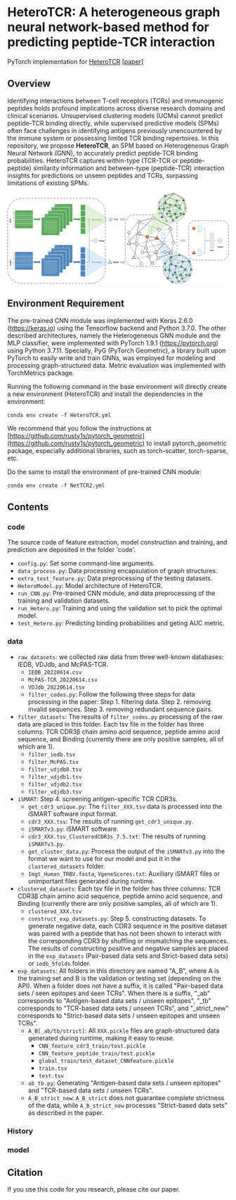# HeteroTCR: A heterogeneous graph neural network-based method for predicting peptide-TCR interaction

PyTorch implementation for [HeteroTCR](https://github.com/yuzilan/HeteroTCR) [[paper]](https://github.com/yuzilan/HeteroTCR)

## Overview

Identifying interactions between T-cell receptors (TCRs) and immunogenic peptides holds profound implications across diverse research domains and clinical scenarios. Unsupervised clustering models (UCMs) cannot predict peptide-TCR binding directly, while supervised predictive models (SPMs) often face challenges in identifying antigens previously unencountered by the immune system or possessing limited TCR binding repertoires. In this repository, we propose **HeteroTCR**, an SPM based on Heterogeneous Graph Neural Network (GNN), to accurately predict peptide-TCR binding probabilities. HeteroTCR captures within-type (TCR-TCR or peptide-peptide) similarity information and between-type (peptide-TCR) interaction insights for predictions on unseen peptides and TCRs, surpassing limitations of existing SPMs. 

![](./HeteroTCR.png)

## Environment Requirement

The pre-trained CNN module was implemented with Keras 2.6.0 (https://keras.io) using the Tensorflow backend and Python 3.7.0. The other described architectures, namely the Heterogeneous GNN module and the MLP classifier, were implemented with PyTorch 1.9.1 (https://pytorch.org) using Python 3.7.11. Specially, PyG (PyTorch Geometric), a library built upon PyTorch to easily write and train GNNs, was employed for modeling and processing graph-structured data. Metric evaluation was implemented with TorchMetrics package.

Running the following command in the base environment will directly create a new environment (HeteroTCR) and install the dependencies in the environment:

```console
conda env create -f HeteroTCR.yml
```

We recommend that you follow the instructions at [https://github.com/rusty1s/pytorch_geometric](https://github.com/rusty1s/pytorch_geometric) to install pytorch_geometric package, especially additional libraries, such as torch-scatter, torch-sparse, etc.

Do the same to install the environment of pre-trained CNN module:

```console
conda env create -f NetTCR2.yml
```

## Contents

### code

The source code of feature extraction, model construction and training, and prediction are deposited in the folder 'code'.

* `config.py`: Set some command-line arguments.
* `data_process.py`: Data processing encapsulation of graph structures.
* `extra_test_feature.py`: Data preprocessing of the testing datasets.
* `HeteroModel.py`: Model architecture of HeteroTCR.
* `run_CNN.py`: Pre-trained CNN module, and data preprocessing of the training and validation datasets.
* `run_Hetero.py`: Training and using the validation set to pick the optimal model.
* `test_Hetero.py`: Predicting binding probabilities and geting AUC metric.

### data

* `raw_datasets`: we collected raw data from three well-known databases: IEDB, VDJdb, and McPAS-TCR.
  - `IEDB_20220614.csv`
  - `McPAS-TCR_20220614.csv`
  - `VDJdb_20220614.tsv`
  - `filter_codes.py`: Follow the following three steps for data processing in the paper: Step 1. filtering data. Step 2. removing invalid sequences. Step 3. removing redundant sequence pairs.
* `filter_datasets`: The results of `filter_codes.py` processing of the raw data are placed in this folder. Each tsv file in the folder has three columns: TCR CDR3β chain amino acid sequence, peptide amino acid sequence, and Binding (currently there are only positive samples, all of which are 1).
  - `filter_iedb.tsv`
  - `filter_McPAS.tsv`
  - `filter_vdjdb0.tsv`
  - `filter_vdjdb1.tsv`
  - `filter_vdjdb2.tsv`
  - `filter_vdjdb3.tsv`
* `iSMART`: Step 4. screening antigen-specific TCR CDR3s.
  - `get_cdr3_unique.py`: The `filter_XXX.tsv` data is processed into the iSMART software input format.
  - `cdr3_XXX.tsv`: The results of running `get_cdr3_unique.py`.
  - `iSMARTv3.py`: iSMART software.
  - `cdr3_XXX.tsv_ClusteredCDR3s_7.5.txt`: The results of running `iSMARTv3.py`.
  - `get_cluster_data.py`: Process the output of the `iSMARTv3.py` into the format we want to use for our model and put it in the `clustered_datasets` folder.
  - `Imgt_Human_TRBV.fasta`, `VgeneScores.txt`: Auxiliary iSMART files or unimportant files generated during runtime.
* `clustered_datasets`: Each tsv file in the folder has three columns: TCR CDR3β chain amino acid sequence, peptide amino acid sequence, and Binding (currently there are only positive samples, all of which are 1).
  - `clustered_XXX.tsv`
  - `construct_exp_datasets.py`: Step 5. constructing datasets. To generate negative data, each CDR3 sequence in the positive dataset was paired with a peptide that has not been shown to interact with the corresponding CDR3 by shuffling or mismatching the sequences. The results of constructing positive and negative samples are placed in the `exp_datasets`  (Pair-based data sets and Strict-based data sets) or `iedb_5folds` folder.
* `exp_datasets`: All folders in this directory are named "A_B", where A is the training set and B is the validation or testing set (depending on the API). When a folder does not have a suffix, it is called "Pair-based data sets / seen epitopes and seen TCRs". When there is a suffix, "\_ab" corresponds to "Antigen-based data sets / unseen epitopes", "\_tb" corresponds to "TCR-based data sets / unseen TCRs", and "\_strict_new" corresponds to "Strict-based data sets / unseen epitopes and unseen TCRs".
  - `A_B[_ab/tb/strict]`: All `XXX.pickle` files are graph-structured data generated during runtime, making it easy to reuse.
    + `CNN_feature_cdr3_train/test.pickle`
    + `CNN_feature_peptide_train/test.pickle`
    + `global_train/test_dataset_CNNfeature.pickle`
    + `train.tsv`
    + `test.tsv`
  - `ab_tb.py`: Generating "Antigen-based data sets / unseen epitopes" and "TCR-based data sets / unseen TCRs".
  - `A_B_strict_new`: `A_B_strict` does not guarantee complete strictness of the data, while `A_B_strict_new` processes "Strict-based data sets" as described in the paper.


### History




### model




## Citation

If you use this code for you research, please cite our paper.

```

```
